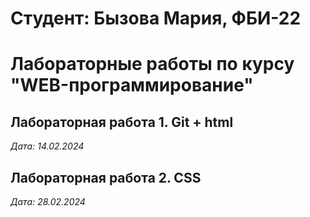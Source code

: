 # Студент: Бызова Мария, ФБИ-22

# Лабораторные работы по курсу "WEB-программирование"

## Лабораторная работа 1. Git + html

*Дата: 14.02.2024*

## Лабораторная работа 2. CSS

*Дата: 28.02.2024*

